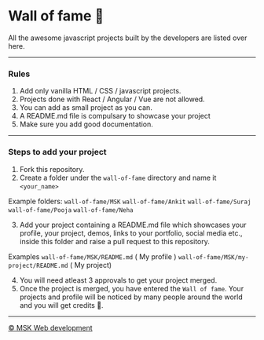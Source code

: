 # Wall of fame 👑
All the awesome javascript projects built by the developers are listed over here. 

--- 

### Rules
1. Add only vanilla HTML / CSS / javascript projects.
2. Projects done with React / Angular / Vue are not allowed.
3. You can add as small project as you can.
4. A README.md file is compulsary to showcase your project
5. Make sure you add good documentation.

---

### Steps to add your project
1. Fork this repository.
2. Create a folder under the `wall-of-fame` directory and name it `<your_name>` 

Example folders:
`wall-of-fame/MSK`
`wall-of-fame/Ankit`
`wall-of-fame/Suraj`
`wall-of-fame/Pooja`
`wall-of-fame/Neha`


3. Add your project containing a README.md file which showcases your profile, your project, demos, links to your portfolio, social media etc., inside this folder and raise a pull request to this repository.

Examples
`wall-of-fame/MSK/README.md` ( My profile )
`wall-of-fame/MSK/my-project/README.md` ( My project)

4. You will need atleast 3 approvals to get your project merged.
5. Once the project is merged, you have entered the `Wall of fame`. Your projects and profile will be noticed by many people around the world and you will get credits 🎉.

---

[© MSK Web development](http://manojsatishkumar.com/)

